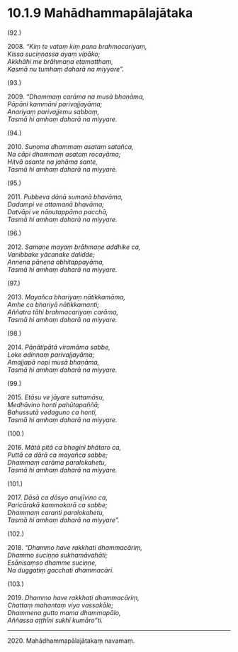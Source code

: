 # 10.1.9 Mahādhammapālajātaka

(92.)

2008\. _“Kiṃ te vataṃ kiṃ pana brahmacariyaṃ,_  
_Kissa suciṇṇassa ayaṃ vipāko;_  
_Akkhāhi me brāhmaṇa etamatthaṃ,_  
_Kasmā nu tumhaṃ daharā na miyyare”._  

(93.)

2009\. _“Dhammaṃ carāma na musā bhaṇāma,_  
_Pāpāni kammāni parivajjayāma;_  
_Anariyaṃ parivajjemu sabbaṃ,_  
_Tasmā hi amhaṃ daharā na miyyare._  

(94.)

2010\. _Suṇoma dhammaṃ asataṃ satañca,_  
_Na cāpi dhammaṃ asataṃ rocayāma;_  
_Hitvā asante na jahāma sante,_  
_Tasmā hi amhaṃ daharā na miyyare._  

(95.)

2011\. _Pubbeva dānā sumanā bhavāma,_  
_Dadampi ve attamanā bhavāma;_  
_Datvāpi ve nānutappāma pacchā,_  
_Tasmā hi amhaṃ daharā na miyyare._  

(96.)

2012\. _Samaṇe mayaṃ brāhmaṇe addhike ca,_  
_Vanibbake yācanake dalidde;_  
_Annena pānena abhitappayāma,_  
_Tasmā hi amhaṃ daharā na miyyare._  

(97.)

2013\. _Mayañca bhariyaṃ nātikkamāma,_  
_Amhe ca bhariyā nātikkamanti;_  
_Aññatra tāhi brahmacariyaṃ carāma,_  
_Tasmā hi amhaṃ daharā na miyyare._  

(98.)

2014\. _Pāṇātipātā viramāma sabbe,_  
_Loke adinnaṃ parivajjayāma;_  
_Amajjapā nopi musā bhaṇāma,_  
_Tasmā hi amhaṃ daharā na miyyare._  

(99.)

2015\. _Etāsu ve jāyare suttamāsu,_  
_Medhāvino honti pahūtapaññā;_  
_Bahussutā vedaguno ca honti,_  
_Tasmā hi amhaṃ daharā na miyyare._  

(100.)

2016\. _Mātā pitā ca bhaginī bhātaro ca,_  
_Puttā ca dārā ca mayañca sabbe;_  
_Dhammaṃ carāma paralokahetu,_  
_Tasmā hi amhaṃ daharā na miyyare._  

(101.)

2017\. _Dāsā ca dāsyo anujīvino ca,_  
_Paricārakā kammakarā ca sabbe;_  
_Dhammaṃ caranti paralokahetu,_  
_Tasmā hi amhaṃ daharā na miyyare”._  

(102.)

2018\. _“Dhammo have rakkhati dhammacāriṃ,_  
_Dhammo suciṇṇo sukhamāvahāti;_  
_Esānisaṃso dhamme suciṇṇe,_  
_Na duggatiṃ gacchati dhammacārī._  

(103.)

2019\. _Dhammo have rakkhati dhammacāriṃ,_  
_Chattaṃ mahantaṃ viya vassakāle;_  
_Dhammena gutto mama dhammapālo,_  
_Aññassa aṭṭhīni sukhī kumāro”ti._  

---

2020\. Mahādhammapālajātakaṃ navamaṃ.
